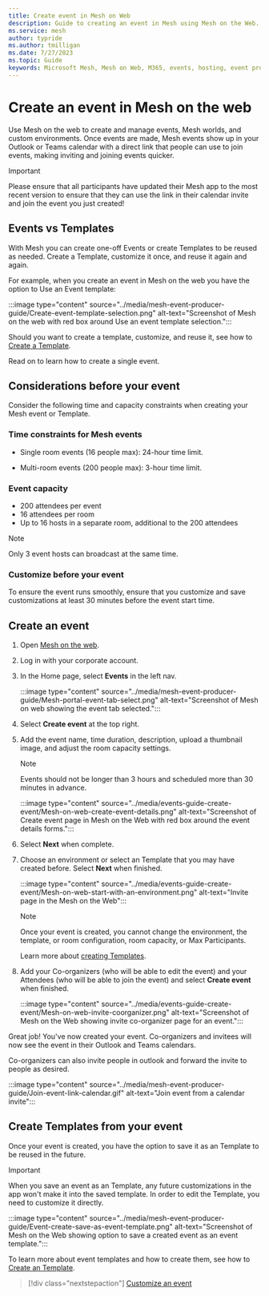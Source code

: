 ```yaml
---
title: Create event in Mesh on Web
description: Guide to creating an event in Mesh using Mesh on the Web.
ms.service: mesh
author: typride
ms.author: tmilligan
ms.date: 7/27/2023
ms.topic: Guide
keywords: Microsoft Mesh, Mesh on Web, M365, events, hosting, event producer, event organizer
---
```


# Create an event in Mesh on the web

Use Mesh on the web to create and manage events, Mesh worlds, and custom environments. Once events are made, Mesh events show up in your Outlook or Teams calendar with a direct link that people can use to join events, making inviting and joining events quicker.

> [!IMPORTANT]
> Please ensure that all participants have updated their Mesh app to the most recent version to ensure that they can use the link in their calendar invite and join the event you just created!

## Events vs Templates

With Mesh you can create one-off Events or create Templates to be reused as needed. Create a Template, customize it once, and reuse it again and again.

For example, when you create an event in Mesh on the web you have the option to Use an Event template:

:::image type="content" source="../media/mesh-event-producer-guide/Create-event-template-selection.png" alt-text="Screenshot of Mesh on the web with red box around Use an event template selection.":::

Should you want to create a template, customize, and reuse it, see how to [Create a Template](create-template.md).

Read on to learn how to create a single event.

## Considerations before your event

Consider the following time and capacity constraints when creating your Mesh event or Template.

### Time constraints for Mesh events

- Single room events (16 people max): 24-hour time limit.

- Multi-room events (200 people max): 3-hour time limit.

### Event capacity

- 200 attendees per event
- 16 attendees per room
- Up to 16 hosts in a separate room, additional to the 200 attendees

> [!NOTE]
> Only 3 event hosts can broadcast at the same time.

### Customize **before** your event

To ensure the event runs smoothly, ensure that you customize and save customizations at least 30 minutes before the event start time.

## Create an event

1. Open [Mesh on the web](https://portal.mesh.microsoft.com).

1. Log in with your corporate account.

1. In the Home page, select **Events** in the left nav.

    :::image type="content" source="../media/mesh-event-producer-guide/Mesh-portal-event-tab-select.png" alt-text="Screenshot of Mesh on web showing the event tab selected.":::

1. Select **Create event** at the top right.

1. Add the event name, time duration, description, upload a thumbnail image, and adjust the room capacity settings.

    > [!NOTE]
    > Events should not be longer than 3 hours and scheduled more than 30 minutes in advance.

    :::image type="content" source="../media/events-guide-create-event/Mesh-on-web-create-event-details.png" alt-text="Screenshot of Create event page in Mesh on the Web with red box around the event details forms.":::

1. Select **Next** when complete.
1. Choose an environment or select an Template that you may have created before. Select **Next** when finished.

    :::image type="content" source="../media/events-guide-create-event/Mesh-on-web-start-with-an-environment.png" alt-text="Invite page in the Mesh on the Web":::

    > [!NOTE]
    > Once your event is created, you cannot change the environment, the template, or room configuration, room capacity, or Max Participants.

    Learn more about [creating Templates](create-template.md).

1. Add your Co-organizers (who will be able to edit the event) and your Attendees (who will be able to join the event) and select **Create event** when finished.

    :::image type="content" source="../media/events-guide-create-event/Mesh-on-web-invite-coorganizer.png" alt-text="Screenshot of Mesh on the Web showing invite co-organizer page for an event.":::

Great job! You've now created your event. Co-organizers and invitees will now see the event in their Outlook and Teams calendars.

Co-organizers can also invite people in outlook and forward the invite to people as desired.

:::image type="content" source="../media/mesh-event-producer-guide/Join-event-link-calendar.gif" alt-text="Join event from a calendar invite":::

## Create Templates from your event

Once your event is created, you have the option to save it as an Template to be reused in the future.

> [!IMPORTANT]
> When you save an event as an Template, any future customizations in the app won't make it into the saved template. In order to edit the Template, you need to customize it directly.

:::image type="content" source="../media/mesh-event-producer-guide/Event-create-save-as-event-template.png" alt-text="Screenshot of Mesh on the Web showing option to save a created event as an event template.":::

To learn more about event templates and how to create them, see how to [Create an Template](create-template.md).

   > [!div class="nextstepaction"]
   > [Customize an event](customize-event.md)
